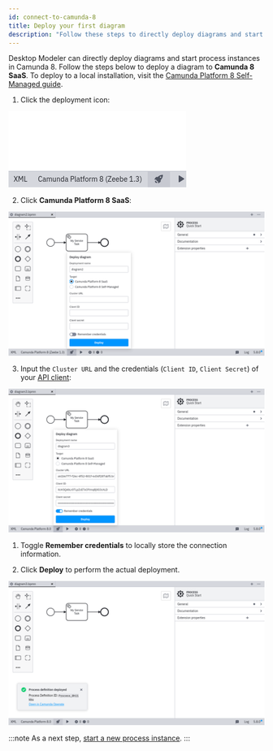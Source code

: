 ```yaml
---
id: connect-to-camunda-8
title: Deploy your first diagram
description: "Follow these steps to directly deploy diagrams and start process instances in Camunda 8."
---
```


Desktop Modeler can directly deploy diagrams and start process instances in Camunda 8. Follow the steps below to deploy a diagram to **Camunda 8 SaaS**. To deploy to a local installation, visit the [Camunda Platform 8 Self-Managed guide](../../../self-managed/modeler/desktop-modeler/deploy-to-self-managed.md).

1. Click the deployment icon:

![deployment icon](./img/deploy-icon.png)

2. Click **Camunda Platform 8 SaaS**:

![deployment configuration](./img/deploy-diagram-camunda-cloud.png)

3. Input the `Cluster URL` and the credentials (`Client ID`, `Client Secret`) of your [API client](../../console/manage-clusters/manage-api-clients.md):

![deployment via Camunda 8](./img/deploy-diagram-camunda-cloud-remember.png)

1. Toggle **Remember credentials** to locally store the connection information.

2. Click **Deploy** to perform the actual deployment.

![deployment successful](./img/deploy-diagram-camunda-cloud-success.png)

:::note
As a next step, [start a new process instance](./start-instance.md).
:::

